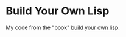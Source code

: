 # Build Your Own Lisp

My code from the "book" [build your own lisp](https://buildyourownlisp.com/).
